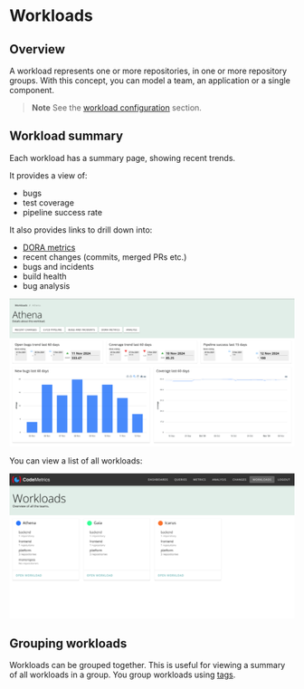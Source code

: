 # Workloads

## Overview

A workload represents one or more repositories, in one or more repository groups. With this concept, you can model a team, an application or a single component.

> **Note**
> See the [workload configuration](./config_workloads.md) section.

## Workload summary

Each workload has a summary page, showing recent trends.

It provides a view of:

- bugs
- test coverage
- pipeline success rate

It also provides links to drill down into:

- [DORA metrics](./dora.md)
- recent changes (commits, merged PRs etc.)
- bugs and incidents
- build health
- bug analysis

![Summary of workload](./img/workload_dashboard.png)

You can view a list of all workloads:

![List workloads](./img/workloads_list.png)

## Grouping workloads

Workloads can be grouped together. This is useful for viewing a summary of all workloads in a group. You group workloads using [tags](./tags.md).
